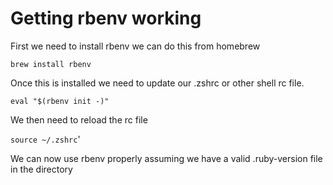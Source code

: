 # Getting rbenv working

First we need to install rbenv we can do this from homebrew

`brew install rbenv`

Once this is installed we need to update our .zshrc or other shell rc file.

`eval "$(rbenv init -)"`

We then need to reload the rc file

`source ~/.zshrc`'

We can now use rbenv properly assuming we have a valid .ruby-version file in the directory

